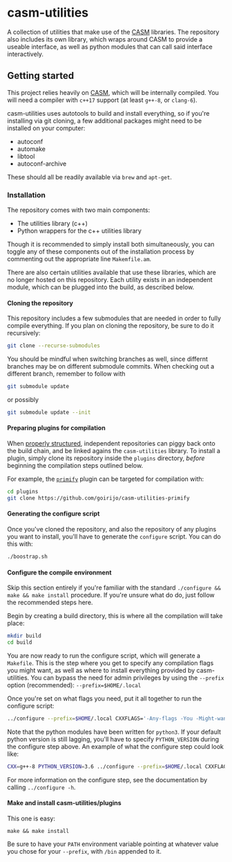 # casm-utilities
A collection of utilities that make use of the [CASM](https://github.com/prisms-center/CASMcode) libraries. The repository also includes its own library, which wraps around CASM to provide a useable interface, as well as python modules that can call said interface interactively.

## Getting started
This project relies heavily on [CASM](https://github.com/prisms-center/CASMcode), which will be internally compiled.
You will need a compiler with `c++17` support (at least `g++-8`, or `clang-6`).

casm-utilities uses autotools to build and install everything, so if you're installing via git cloning, a few additional packages might need to be installed on your computer:

* autoconf
* automake
* libtool
* autoconf-archive

These should all be readily available via `brew` and `apt-get`.

### Installation
The repository comes with two main components:

* The utilities library (c++)
* Python wrappers for the c++ utilities library

Though it is recommended to simply install both simultaneously, you can toggle any of these components out of the installation process by commenting out the appropriate line `Makemfile.am`.

There are also certain utilities available that use these libraries, which are no longer hosted on this repository.
Each utility exists in an independent module, which can be plugged into the build, as described below.

#### Cloning the repository
This repository includes a few submodules that are needed in order to fully compile everything.
If you plan on cloning the repository, be sure to do it recursively:
```bash
git clone --recurse-submodules
```

You should be mindful when switching branches as well, since differnt branches may be on different submodule commits.
When checking out a different branch, remember to follow with
```bash
git submodule update
```
or possibly
```bash
git submodule update --init
```

#### Preparing plugins for compilation
When [properly structured](https://github.com/goirijo/casm-utilities-plugin/blob/main/README.md), independent repositories can piggy back onto the build chain, and be linked agains the `casm-utilities` library.
To install a plugin, simply clone its repository inside the `plugins` directory, *before* beginning the compilation steps outlined below.

For example, the [`primify`](https://github.com/goirijo/casm-utilities-primify) plugin can be targeted for compilation with:
```bash
cd plugins
git clone https://github.com/goirijo/casm-utilities-primify
```

#### Generating the configure script
Once you've cloned the repository, and also the repository of any plugins you want to install, you'll have to generate the `configure` script.
You can do this with:
```bash
./boostrap.sh
```

#### Configure the compile environment
Skip this section entirely if you're familiar with the standard `./configure && make && make install` procedure.
If you're unsure what do do, just follow the recommended steps here.

Begin by creating a build directory, this is where all the compilation will take place:
```bash
mkdir build
cd build
```

You are now ready to run the configure script, which will generate a `Makefile`.
This is the step where you get to specify any compilation flags you might want, as well as where to install everything provided by casm-utilities.
You can bypass the need for admin privileges by using the `--prefix` option (recommended): `--prefix=$HOME/.local`

Once you're set on what flags you need, put it all together to run the configure script:
```bash
../configure --prefix=$HOME/.local CXXFLAGS='-Any-flags -You -Might-want'    
```
Note that the python modules have been written for `python3`. If your default python version is still lagging, you'll have to specify `PYTHON_VERSION` during the configure step above. An example of what the configure step could look like:
```bash
CXX=g++-8 PYTHON_VERSION=3.6 ../configure --prefix=$HOME/.local CXXFLAGS='-O3 -DNDEBUG'    
```

For more information on the configure step, see the documentation by calling `../configure -h`.

#### Make and install casm-utilities/plugins
This one is easy:
```
make && make install
```

Be sure to have your `PATH` environment variable pointing at whatever value you chose for your `--prefix`, with `/bin` appended to it.
